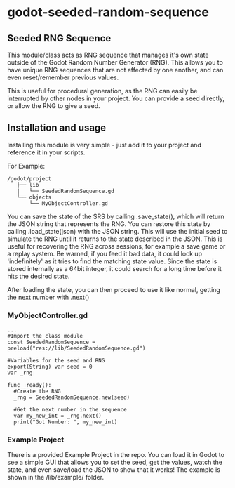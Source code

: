 # godot-seeded-random-sequence
## Seeded RNG Sequence

This module/class acts as RNG sequence that manages it's own state outside of the Godot Random Number Generator (RNG). This allows you to have unique RNG sequences that are not affected by one another, and can even reset/remember previous values.

This is useful for procedural generation, as the RNG can easily be interrupted by other nodes in your project. You can provide a seed directly, or allow the RNG to give a seed.

## Installation and usage
Installing this module is very simple - just add it to your project and reference it in your scripts.

For Example:
```
/godot/project
   ├── lib
   |   └── SeededRandomSequence.gd
   └── objects
       └── MyObjectController.gd
```

You can save the state of the SRS by calling .save_state(), which will return the JSON string that represents the RNG.
You can restore this state by calling .load_state(json) with the JSON string. This will use the initial seed to simulate the RNG until it returns to the state described in the JSON.
This is useful for recovering the RNG across sessions, for example a save game or a replay system. Be warned, if you feed it bad data, it could lock up 'indefinitely' as it tries to find the matching state value.
Since the state is stored internally as a 64bit integer, it could search for a long time before it hits the desired state.

After loading the state, you can then proceed to use it like normal, getting the next number with .next()

### MyObjectController.gd
```
...
#Import the class module
const SeededRandomSequence = preload("res://lib/SeededRandomSequence.gd")

#Variables for the seed and RNG
export(String) var seed = 0
var _rng

func _ready():
  #Create the RNG
  _rng = SeededRandomSequence.new(seed)
  
  #Get the next number in the sequence
  var my_new_int = _rng.next()
  print("Got Number: ", my_new_int)
```

### Example Project
There is a provided Example Project in the repo. You can load it in Godot to see a simple GUI that allows you to set the seed, get the values, watch the state, and even save/load the JSON to show that it works!
The example is shown in the /lib/example/ folder.
